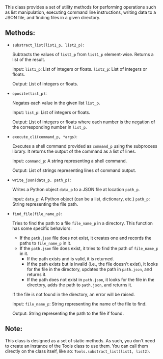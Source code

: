 This class provides a set of utility methods for performing operations such as list manipulation, executing command line instructions, writing data to a JSON file, and finding files in a given directory.

## Methods:

- `substract_list(list1_p, list2_p)`:
    
    Subtracts the values of `list2_p` from `list1_p` element-wise. Returns a list of the result.
    
    Input: `list1_p`: List of integers or floats. `list2_p`: List of integers or floats.
    
    Output: List of integers or floats.
    
- `oposite(list_p)`:
    
    Negates each value in the given list `list_p`.
    
    Input: `list_p`: List of integers or floats.
    
    Output: List of integers or floats where each number is the negation of the corresponding number in `list_p`.
    
- `execute_cli(command_p, *args)`:
    
    Executes a shell command provided as `command_p` using the subprocess library. It returns the output of the command as a list of lines.
    
    Input: `command_p`: A string representing a shell command.
    
    Output: List of strings representing lines of command output.
    
- `write_json(data_p, path_p)`:
    
    Writes a Python object `data_p` to a JSON file at location `path_p`.
    
    Input: `data_p`: A Python object (can be a list, dictionary, etc.) `path_p`: String representing the file path.
    
- `find_file(file_name_p)`:
    
    Tries to find the path to a file `file_name_p` in a directory. This function has some specific behaviors:
    
    - If the `path.json` file does not exist, it creates one and records the paths to `file_name_p` in it.
    - If the `path.json` file does exist, it tries to find the path of `file_name_p` in it.
        - If the path exists and is valid, it is returned.
        - If the path exists but is invalid (i.e., the file doesn't exist), it looks for the file in the directory, updates the path in `path.json`, and returns it.
        - If the path does not exist in `path.json`, it looks for the file in the directory, adds the path to `path.json`, and returns it.
    
    If the file is not found in the directory, an error will be raised.
    
    Input: `file_name_p`: String representing the name of the file to find.
    
    Output: String representing the path to the file if found.
    

## Note:

This class is designed as a set of static methods. As such, you don't need to create an instance of the Tools class to use them. You can call them directly on the class itself, like so: `Tools.substract_list(list1, list2)`.